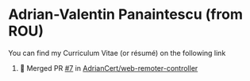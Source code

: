 # Adrian-Valentin Panaintescu (from ROU)

You can find my Curriculum Vitae (or résumé) on the following link

<!--START_SECTION:activity-->
1. 🎉 Merged PR [#7](https://github.com/AdrianCert/web-remoter-controller/pull/7) in [AdrianCert/web-remoter-controller](https://github.com/AdrianCert/web-remoter-controller)
<!--END_SECTION:activity-->